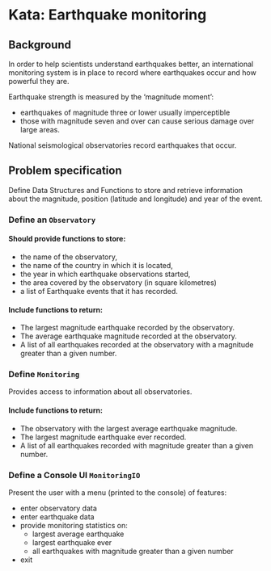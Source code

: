 

Kata: Earthquake monitoring
===========================

Background
----------

In order to help scientists understand earthquakes better, an international monitoring 
system is in place to record where earthquakes occur and how powerful they are. 

Earthquake strength is measured by the ‘magnitude moment’: 
- earthquakes of magnitude three or lower usually imperceptible 
- those with magnitude seven and over can cause serious damage over large areas. 

National seismological observatories record earthquakes that occur. 

Problem specification
---------------------

Define Data Structures and Functions to store and retrieve information about the magnitude, 
position (latitude and longitude) and year of the event.

### Define an `Observatory`

#### Should provide functions to store: 
  - the name of the observatory, 
  - the name of the country in which it is located, 
  - the year in which earthquake observations started, 
  - the area covered by the observatory (in square kilometres) 
  - a list of Earthquake events that it has recorded. 

#### Include functions to return:
  - The largest magnitude earthquake recorded by the observatory.
  - The average earthquake magnitude recorded at the observatory.
  - A list of all earthquakes recorded at the observatory with a magnitude greater than a given number.

### Define `Monitoring` 

Provides access to information about all observatories.

#### Include functions to return:
  - The observatory with the largest average earthquake magnitude.
  - The largest magnitude earthquake ever recorded.
  - A list of all earthquakes recorded with magnitude greater than a given number.

### Define a Console UI `MonitoringIO`

Present the user with a menu (printed to the console) of features:
  - enter observatory data
  - enter earthquake data
  - provide monitoring statistics on: 
    - largest average earthquake
    - largest earthquake ever 
    - all earthquakes with magnitude greater than a given number
  - exit
